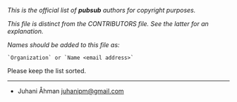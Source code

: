 *This is the official list of **pubsub** authors for copyright purposes.*

*This file is distinct from the CONTRIBUTORS file. See the latter for an
explanation.*

*Names should be added to this file as:*

	`Organization` or `Name <email address>`

Please keep the list sorted.

* * *

* Juhani Åhman <juhanipm@gmail.com>
